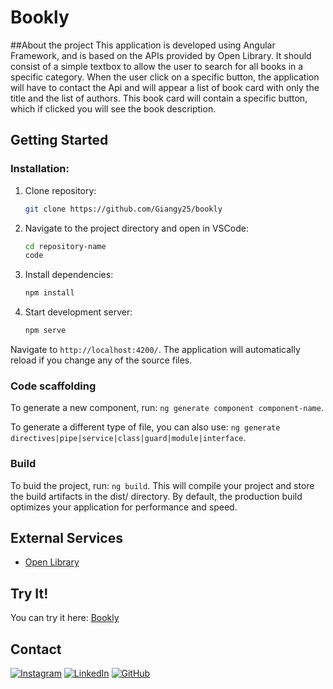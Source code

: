 # Bookly

##About the project
This application is developed using Angular Framework, and is based on the APIs provided by Open Library.
It should consist of a simple textbox to allow the user to search for all books in a specific category.
When the user click on a specific button, the application will have to contact the Api and will appear a list of book card with only the title and the list of authors.
This book card will contain a specific button, which if clicked you will see the book description.

## Getting Started 
### Installation: 
1. Clone repository:
   
   ```bash
   git clone https://github.com/Giangy25/bookly
   ```
2. Navigate to the project directory and open in VSCode:
   
   ```bash
   cd repository-name
   code 
   ```
3. Install dependencies:
   
   ```bash
   npm install
   ```
4. Start development server:
   
   ```bash
   npm serve
   ```
  Navigate to `http://localhost:4200/`. The application will automatically reload if you change any of the source files.

### Code scaffolding

To generate a new component, run: `ng generate component component-name`.

To generate a different type of file, you can also use: `ng generate directives|pipe|service|class|guard|module|interface`.

### Build

To buid the project, run: `ng build`.
This will compile your project and store the build artifacts in the dist/ directory. By default, the production build optimizes your application for performance and speed.

## External Services
- [Open Library](https://openlibrary.org/developers/api)

##  Try It!
You can try it here: [Bookly](https://bookly-b7b4e.web.app/)

## Contact
 [![Instagram](https://img.shields.io/badge/Instagram-%23E4405F.svg?style=for-the-badge&logo=Instagram&logoColor=white)](https://www.instagram.com/angiirosi/)
 [![LinkedIn](https://img.shields.io/badge/linkedin-%230077B5.svg?style=for-the-badge&logo=linkedin&logoColor=white)](https://www.linkedin.com/in/angela-rosace-744925291/)
 [![GitHub](https://img.shields.io/badge/github-%23121011.svg?style=for-the-badge&logo=github&logoColor=white)](https://github.com/Giangy25?tab=repositories)

